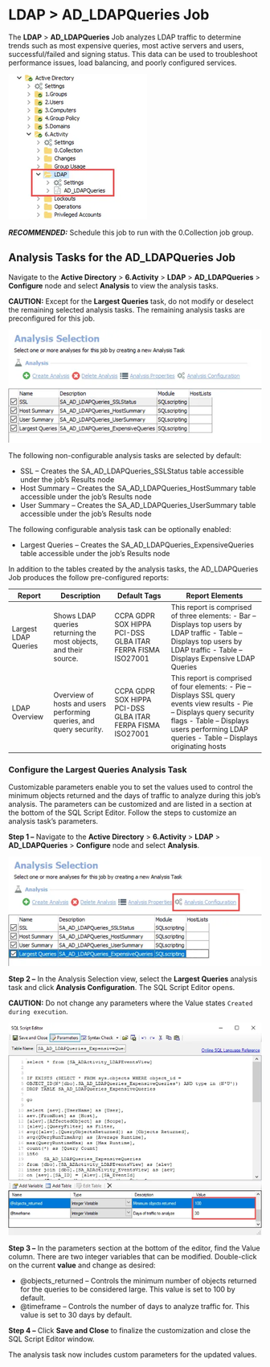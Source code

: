 # LDAP > AD_LDAPQueries Job

The **LDAP** > **AD_LDAPQueries** Job analyzes LDAP traffic to determine trends such as most
expensive queries, most active servers and users, successful/failed and signing status. This data
can be used to troubleshoot performance issues, load balancing, and poorly configured services.

![AD_LDAPQueries Job in the Jobs Tree](../../../../../../static/img/product_docs/accessanalyzer/solutions/activedirectory/activity/ldapjobstree.webp)

**_RECOMMENDED:_** Schedule this job to run with the 0.Collection job group.

## Analysis Tasks for the AD_LDAPQueries Job

Navigate to the **Active Directory** > **6.Activity** > **LDAP** > **AD_LDAPQueries** >
**Configure** node and select **Analysis** to view the analysis tasks.

**CAUTION:** Except for the **Largest Queries** task, do not modify or deselect the remaining
selected analysis tasks. The remaining analysis tasks are preconfigured for this job.

![Analysis Tasks for the AD_LDAPQueries Job](../../../../../../static/img/product_docs/accessanalyzer/solutions/activedirectory/activity/ldapqueriesanalysis.webp)

The following non-configurable analysis tasks are selected by default:

- SSL – Creates the SA_AD_LDAPQueries_SSLStatus table accessible under the job’s Results node
- Host Summary – Creates the SA_AD_LDAPQueries_HostSummary table accessible under the job’s Results
  node
- User Summary – Creates the SA_AD_LDAPQueries_UserSummary table accessible under the job’s Results
  node

The following configurable analysis task can be optionally enabled:

- Largest Queries – Creates the SA_AD_LDAPQueries_ExpensiveQueries table accessible under the job’s
  Results node

In addition to the tables created by the analysis tasks, the AD_LDAPQueries Job produces the follow
pre-configured reports:

| Report               | Description                                                         | Default Tags                                               | Report Elements                                                                                                                                                                                                       |
| -------------------- | ------------------------------------------------------------------- | ---------------------------------------------------------- | --------------------------------------------------------------------------------------------------------------------------------------------------------------------------------------------------------------------- |
| Largest LDAP Queries | Shows LDAP queries returning the most objects, and their source.    | CCPA GDPR SOX HIPPA PCI-DSS GLBA ITAR FERPA FISMA ISO27001 | This report is comprised of three elements: - Bar – Displays top users by LDAP traffic - Table – Displays top users by LDAP traffic - Table – Displays Expensive LDAP Queries                                         |
| LDAP Overview        | Overview of hosts and users performing queries, and query security. | CCPA GDPR SOX HIPPA PCI-DSS GLBA ITAR FERPA FISMA ISO27001 | This report is comprised of four elements: - Pie – Displays SSL query events view results - Pie – Displays query security flags - Table – Displays users performing LDAP queries - Table – Displays originating hosts |

### Configure the Largest Queries Analysis Task

Customizable parameters enable you to set the values used to control the minimum objects returned
and the days of traffic to analyze during this job’s analysis. The parameters can be customized and
are listed in a section at the bottom of the SQL Script Editor. Follow the steps to customize an
analysis task’s parameters.

**Step 1 –** Navigate to the **Active Directory** > **6.Activity** > **LDAP** > **AD_LDAPQueries** >
**Configure** node and select **Analysis**.

![Largest Queries analysis task configuration](../../../../../../static/img/product_docs/accessanalyzer/solutions/activedirectory/activity/ldapqueriesanalysisconfiguration.webp)

**Step 2 –** In the Analysis Selection view, select the **Largest Queries** analysis task and click
**Analysis Configuration**. The SQL Script Editor opens.

**CAUTION:** Do not change any parameters where the Value states `Created during execution`.

![Largest Queries analysis task in the SQL Script Editor](../../../../../../static/img/product_docs/accessanalyzer/solutions/activedirectory/activity/ldapsqlscripteditor.webp)

**Step 3 –** In the parameters section at the bottom of the editor, find the Value column. There are
two integer variables that can be modified. Double-click on the current **value** and change as
desired:

- @objects_returned – Controls the minimum number of objects returned for the queries to be
  considered large. This value is set to 100 by default.
- @timeframe – Controls the number of days to analyze traffic for. This value is set to 30 days by
  default.

**Step 4 –** Click **Save and Close** to finalize the customization and close the SQL Script Editor
window.

The analysis task now includes custom parameters for the updated values.
